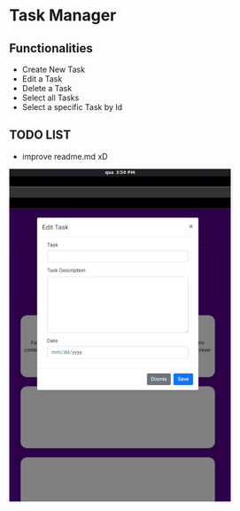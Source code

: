 # Task Manager

## Functionalities
- Create New Task
- Edit a Task
- Delete a Task
- Select all Tasks
- Select a specific Task by Id



## TODO LIST
- improve readme.md xD

<img src="readme/Modal%20Example.png" width="400" height="600">
